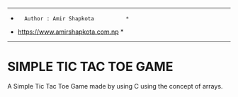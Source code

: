 *****************************************
*       Author : Amir Shapkota          *
*   https://www.amirshapkota.com.np     *
*****************************************


# SIMPLE TIC TAC TOE GAME 

A Simple Tic Tac Toe Game made by using C using the concept of arrays.
